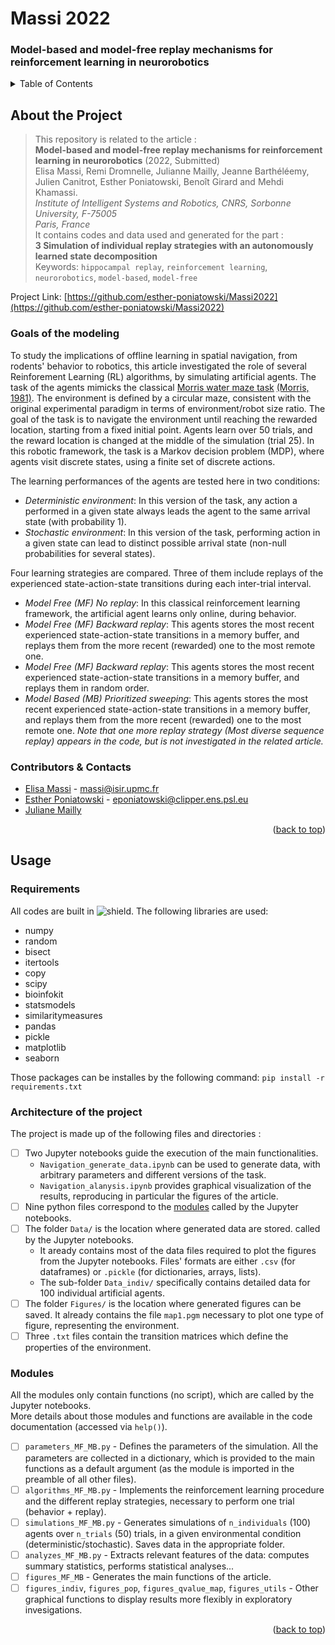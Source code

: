 <div id="top"></div>


Massi 2022
==============
<h3 align="left">
  Model-based and model-free replay mechanisms for reinforcement learning in neurorobotics</h3>
</div>

<details>
  <summary>Table of Contents</summary>
  <ol>
    <li>
      <a href="#about-the-project">About the Project</a>
      <ul>
        <li><a href="##goals-of-the-modeling">Goals of the modeling</a></li>
        <li><a href="##contributors-&-contacts">Contributors & Contacts</a></li>
      </ul>
    </li>
    <li>
      <a href="#usage">Usage</a>
      <ul>
        <li><a href="##requirements">Requirements</a></li>
        <li><a href="##structure">Structure of the project</a></li>
        <li><a href="##modules">Modules</a></li>
      </ul>
    </li>
  </ol>
</details>

## About the Project

> This repository is related to the article :  
> **Model-based and model-free replay mechanisms for reinforcement learning in neurorobotics** (2022, Submitted)   
> Elisa Massi, Remi Dromnelle, Julianne Mailly, Jeanne Barthéléemy, Julien Canitrot, Esther Poniatowski, Benoît Girard and Mehdi Khamassi.   
> _Institute of Intelligent Systems and Robotics, CNRS, Sorbonne University, F-75005_  
> _Paris, France_  
> It contains codes and data used and generated for the part :  
> **3 Simulation of individual replay strategies with an autonomously learned state decomposition**  
Keywords: `hippocampal replay`, `reinforcement learning`, `neurorobotics`, `model-based`, `model-free`

Project Link: [https://github.com/esther-poniatowski/Massi2022](https://github.com/esther-poniatowski/Massi2022)

### Goals of the modeling 

To study the implications of offline learning in spatial navigation, from rodents' behavior to robotics, this article investigated the role of several Reinforement Learning (RL) algorithms, by simulating artificial agents. 
The task of the agents mimicks the classical [Morris water maze task](http://www.scholarpedia.org/article/Morris_water_maze) [(Morris, 1981)](https://www.nature.com/articles/297681a0). The environment is defined by a circular maze, consistent with the original experimental paradigm in terms of environment/robot size ratio. The goal of the task is to navigate the environment until reaching the rewarded location, starting from a fixed initial point. Agents learn over 50 trials, and the reward location is changed at the middle of the simulation (trial 25). In this robotic framework, the task is a Markov decision problem (MDP), where agents visit discrete states, using a finite set of discrete actions.

The learning performances of the agents are tested here in two conditions:
- *Deterministic environment*: In this version of the task, any action a performed in a given state always leads the agent to the same arrival state (with probability 1).
- *Stochastic environment*: In this version of the task, performing action in a given state can lead to distinct possible arrival state (non-null probabilities for several states).

Four learning strategies are compared. Three of them include replays of the experienced state-action-state transitions during each inter-trial interval.
- *Model Free (MF) No replay*: In this classical reinforcement learning framework, the artificial agent learns only online, during behavior.
- *Model Free (MF) Backward replay*: This agents stores the most recent experienced state-action-state transitions in a memory buffer, and replays them from the more recent (rewarded) one to the most remote one.
- *Model Free (MF) Backward replay*: This agents stores the most recent experienced state-action-state transitions in a memory buffer, and replays them in random order.
- *Model Based (MB) Prioritized sweeping*: This agents stores the most recent experienced state-action-state transitions in a memory buffer, and replays them from the more recent (rewarded) one to the most remote one.
*Note that one more replay strategy (Most diverse sequence replay) appears in the code, but is not investigated in the related article.*

### Contributors & Contacts

- [Elisa Massi](https://github.com/elimas9) - massi@isir.upmc.fr
- [Esther Poniatowski](https://github.com/esther-poniatowski) - eponiatowski@clipper.ens.psl.eu
- [Juliane Mailly](https://github.com/julianemailly) 

<p align="right">(<a href="#top">back to top</a>)</p>


## Usage

### Requirements

All codes are built in ![shield].
The following libraries are used:
- numpy
- random
- bisect
- itertools
- copy
- scipy
- bioinfokit
- statsmodels
- similaritymeasures
- pandas
- pickle
- matplotlib
- seaborn

Those packages can be installes by the following command:
```pip install -r requirements.txt```

### Architecture of the project

The project is made up of the following files and directories :
- [ ] Two Jupyter notebooks guide the execution of the main functionalities. 
  - `Navigation_generate_data.ipynb` can be used to generate data, with arbitrary parameters and different versions of the task.
  - `Navigation_alanysis.ipynb` provides graphical visualization of the results, reproducing in particular the figures of the article.
- [ ] Nine python files correspond to the [modules](#id) called by the Jupyter notebooks.
- [ ] The folder `Data/` is the location where generated data are stored. called by the Jupyter notebooks.
  - It aready contains most of the data files required to plot the figures from the Jupyter notebooks. Files' formats are either `.csv` (for dataframes) or `.pickle` (for dictionaries, arrays, lists).
  - The sub-folder `Data_indiv/` specifically contains detailed data for 100 individual artificial agents.
- [ ] The folder `Figures/` is the location where generated figures can be saved. It already contains the file `map1.pgm` necessary to plot one type of figure, representing the environment.
- [ ] Three `.txt` files contain the transition matrices which define the properties of the environment. 

<a id="id"></a>
### Modules

All the modules only contain functions (no script), which are called by the Jupyter notebooks.  
More details about those modules and functions are available in the code documentation (accessed via `help()`).

- [ ] `parameters_MF_MB.py` - Defines the parameters of the simulation. All the parameters are collected in a dictionary, which is provided to the main functions as a default argument (as the module is imported in the preamble of all other files).
- [ ] `algorithms_MF_MB.py` - Implements the reinforcement learning procedure and the different replay strategies, necessary to perform one trial (behavior + replay).
- [ ] `simulations_MF_MB.py` - Generates simulations of `n_individuals` (100) agents over `n_trials` (50) trials, in a given environmental condition (deterministic/stochastic). Saves data in the appropriate folder.
- [ ] `analyzes_MF_MB.py` - Extracts relevant features of the data: computes summary statistics, performs statistical analyses...
- [ ] `figures_MF_MB` - Generates the main functions of the article.
- [ ] `figures_indiv`, `figures_pop`, `figures_qvalue_map`, `figures_utils` - Other graphical functions to display results more flexibly in exploratory invesigations.

<p align="right">(<a href="#top">back to top</a>)</p>


<!-- MARKDOWN LINKS & IMAGES -->
[shield]: https://img.shields.io/badge/Python-3-blue
